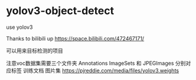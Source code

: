 # yolov3-object-detect
use yolov3

Thanks to bilibili up https://space.bilibili.com/472467171/

可以用来目标检测的项目

注意voc数据集需要三个文件夹 Annotations  ImageSets 和 JPEGImages 分别对应标签 训练文档 图片集
https://pjreddie.com/media/files/yolov3.weights
